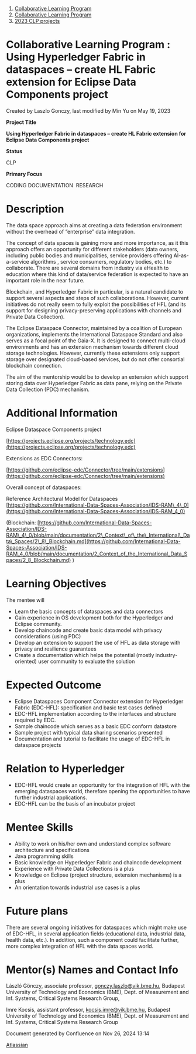 1. [Collaborative Learning Program](index.html)
2. [Collaborative Learning Program](Collaborative-Learning-Program_20283412.html)
3. [2023 CLP projects](2023-CLP-projects_20295338.html)

# Collaborative Learning Program : Using Hyperledger Fabric in dataspaces – create HL Fabric extension for Eclipse Data Components project

Created by Laszlo Gonczy, last modified by Min Yu on May 19, 2023

**Project Title**

**Using Hyperledger Fabric in dataspaces – create HL Fabric extension for Eclipse Data Components project**

**Status**

CLP

**Primary Focus**

CODING DOCUMENTATION  RESEARCH

# Description

The data space approach aims at creating a data federation environment without the overhead of “enterprise” data integration.

The concept of data spaces is gaining more and more importance, as it this approach offers an opportunity for different stakeholders (data owners, including public bodies and municipalities, service providers offering AI-as-a-service algorithms , service consumers, regulatory bodies, etc.) to collaborate. There are several domains from industry via eHealth to education where this kind of data/service federation is expected to have an important role in the near future.

Blockchain, and Hyperledger Fabric in particular, is a natural candidate to support several aspects and steps of such collaborations. However, current initiatives do not really seem to fully exploit the possibilities of HFL (and its support for designing privacy-preserving applications with channels and Private Data Collection).

The Eclipse Dataspace Connector, maintained by a coalition of European organizations, implements the International Dataspace Standard and also serves as a focal point of the Gaia-X. It is designed to connect multi-cloud environments and has an extension mechanism towards different cloud storage technologies. However, currently these extensions only support storage over designated cloud-based services, but do not offer consortial blockchain connection.

The aim of the mentorship would be to develop an extension which support storing data over Hyperledger Fabric as data pane, relying on the Private Data Collection (PDC) mechanism.

# Additional Information

Eclipse Dataspace Components project

[https://projects.eclipse.org/projects/technology.edc](https://projects.eclipse.org/projects/technology.edc)

Extensions as EDC Connectors:

[https://github.com/eclipse-edc/Connector/tree/main/extensions](https://github.com/eclipse-edc/Connector/tree/main/extensions)

Overall concept of dataspaces:

Reference Architectural Model for Dataspaces [https://github.com/International-Data-Spaces-Association/IDS-RAM\_4\_0](https://github.com/International-Data-Spaces-Association/IDS-RAM_4_0)

(Blockchain: [https://github.com/International-Data-Spaces-Association/IDS-RAM\_4\_0/blob/main/documentation/2\_Context\_of\_the\_International\_Data\_Spaces/2\_8\_Blockchain.md](https://github.com/International-Data-Spaces-Association/IDS-RAM_4_0/blob/main/documentation/2_Context_of_the_International_Data_Spaces/2_8_Blockchain.md) )

# Learning Objectives

The mentee will

- Learn the basic concepts of dataspaces and data connectors
- Gain experience in OS development both for the Hyperledger and Eclipse community.
- Develop chaincode and create basic data model with privacy considerations (using PDC)
- Develop an extension to support the use of HFL as data storage with privacy and resilience guarantees
- Create a documentation which helps the potential (mostly industry-oriented) user community to evaluate the solution

# Expected Outcome

- Eclipse Dataspaces Component Connector extension for Hyperledger Fabric (EDC-HFL): specification and basic test cases defined
- EDC-HFL implementation according to the interfaces and structure required by EDC.
- Sample chaincode which serves as a basic EDC conform datastore
- Sample project with typical data sharing scenarios presented
- Documentation and tutorial to facilitate the usage of EDC-HFL in dataspace projects

# Relation to Hyperledger

- EDC-HFL would create an opportunity for the integration of HFL with the emerging dataspaces world, therefore opening the opportunities to have further industrial applications.
- EDC-HFL can be the basis of an incubator project

# Mentee Skills

- Ability to work on his/her own and understand complex software architecture and specifications
- Java programming skills
- Basic knowledge on Hyperledger Fabric and chaincode development
- Experience with Private Data Collections is a plus
- Knowledge on Eclipse (project structure, extension mechanisms) is a plus
- An orientation towards industrial use cases is a plus

# Future plans

There are several ongoing initiatives for dataspaces which might make use of EDC-HFL, in several application fields (educational data, industrial data, health data, etc.). In addition, such a component could facilitate further, more complex integration of HFL with the data spaces world.

# Mentor(s) Names and Contact Info

László Gönczy, associate professor, [gonczy.laszlo@vik.bme.hu](mailto:gonczy.laszlo@vik.bme.hu), Budapest University of Technology and Economics (BME), Dept. of Measurement and Inf. Systems, Critical Systems Research Group, 

Imre Kocsis, assistant professor, [kocsis.imre@vik.bme.hu](mailto:kocsis.imre@vik.bme.hu), Budapest University of Technology and Economics (BME), Dept. of Measurement and Inf. Systems, Critical Systems Research Group

Document generated by Confluence on Nov 26, 2024 13:14

[Atlassian](http://www.atlassian.com/)
